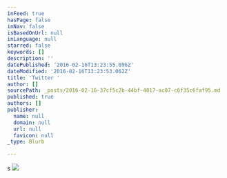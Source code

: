 ```yaml
---
inFeed: true
hasPage: false
inNav: false
isBasedOnUrl: null
inLanguage: null
starred: false
keywords: []
description: ''
datePublished: '2016-02-16T13:23:55.096Z'
dateModified: '2016-02-16T13:23:53.062Z'
title: 'Twitter '
author: []
sourcePath: _posts/2016-02-16-37cf5c2b-44bf-4017-ac07-c6f35c6faf95.md
published: true
authors: []
publisher:
  name: null
  domain: null
  url: null
  favicon: null
_type: Blurb

---
```

s
![](https://the-grid-user-content.s3-us-west-2.amazonaws.com/02e6b6c2-dc39-48c0-99d8-dbcacc484d5a.png)